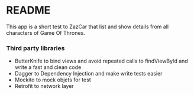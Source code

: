 # README #

This app is a short test to ZazCar that list and show details from all characters of Game Of Thrones.

### Third party libraries ###

* ButterKnife to bind views and avoid repeated calls to findViewById and write a fast and clean code
* Dagger to Dependency Injection and make write tests easier
* Mockito to mock objets for test
* Retrofit to network layer
